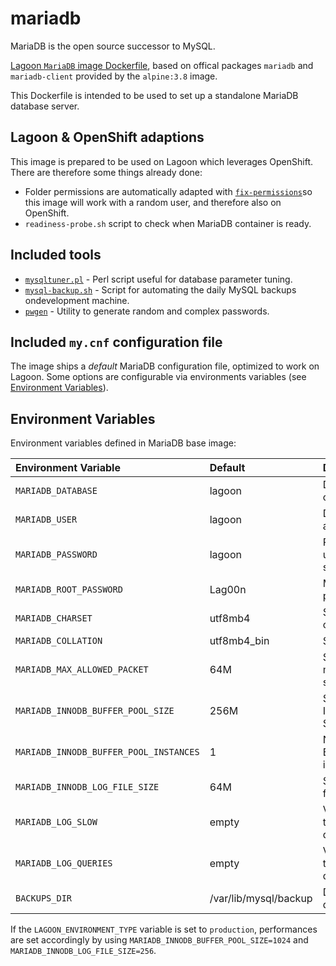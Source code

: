 # mariadb

MariaDB is the open source successor to MySQL.

[Lagoon `MariaDB` image Dockerfile](https://github.com/amazeeio/lagoon/blob/master/images/mariadb/Dockerfile), based on offical packages `mariadb` and `mariadb-client` provided by the `alpine:3.8` image.

This Dockerfile is intended to be used to set up a standalone MariaDB database server.

## Lagoon & OpenShift adaptions

This image is prepared to be used on Lagoon which leverages OpenShift. There are therefore some things already done:

* Folder permissions are automatically adapted with [`fix-permissions`](https://github.com/sclorg/s2i-base-container/blob/master/core/root/usr/bin/fix-permissions)so this image will work with a random user, and therefore also on OpenShift.
* `readiness-probe.sh` script to check when MariaDB container is ready.

## Included tools

* [`mysqltuner.pl`](https://github.com/major/MySQLTuner-perl) - Perl script useful for database parameter tuning.
* [`mysql-backup.sh`](https://github.com/amazeeio/lagoon/blob/master/images/mariadb/mysql-backup.sh) - Script for automating the daily MySQL backups ondevelopment machine.
* [`pwgen`](https://linux.die.net/man/1/pwgen) - Utility to generate random and complex passwords.

## Included `my.cnf` configuration file

The image ships a _default_ MariaDB configuration file, optimized to work on Lagoon. Some options are configurable via environments variables \(see [Environment Variables](../../using-lagoon/environment-variables.md)\).

## Environment Variables

Environment variables defined in MariaDB base image:

| Environment Variable | Default | Description |
| :--- | :--- | :--- |
| `MARIADB_DATABASE` | lagoon | Database name created at startup |
| `MARIADB_USER` | lagoon | Default user created at startup |
| `MARIADB_PASSWORD` | lagoon | Password of default user created at startup |
| `MARIADB_ROOT_PASSWORD` | Lag00n | MariaDB root user's password |
| `MARIADB_CHARSET` | utf8mb4 | Set the server charset |
| `MARIADB_COLLATION` | utf8mb4\_bin | Set server collation |
| `MARIADB_MAX_ALLOWED_PACKET` | 64M | Set the max\_allowed\_packet size |
| `MARIADB_INNODB_BUFFER_POOL_SIZE` | 256M | Set the MariaDB InnoDB Buffer Pool Size |
| `MARIADB_INNODB_BUFFER_POOL_INSTANCES` | 1 | Number of InnoDB Buffer Pool instances |
| `MARIADB_INNODB_LOG_FILE_SIZE` | 64M | Size of InnoDB log file |
| `MARIADB_LOG_SLOW` | empty | Variable to control the save of slow queries |
| `MARIADB_LOG_QUERIES` | empty | Variable to control the save of ALL queries |
| `BACKUPS_DIR` | /var/lib/mysql/backup | Default path for databases' backups |

If the `LAGOON_ENVIRONMENT_TYPE` variable is set to `production`, performances are set accordingly by using `MARIADB_INNODB_BUFFER_POOL_SIZE=1024` and `MARIADB_INNODB_LOG_FILE_SIZE=256`.

